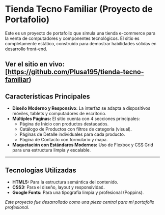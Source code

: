 # Tienda Tecno Familiar (Proyecto de Portafolio)

Este es un proyecto de portafolio que simula una tienda e-commerce para la venta de computadores y componentes tecnológicos. El sitio es completamente estático, construido para demostrar habilidades sólidas en desarrollo front-end.

**Ver el sitio en vivo:** [https://github.com/Plusa195/tienda-tecno-familiar)
---

## Características Principales

* **Diseño Moderno y Responsivo:** La interfaz se adapta a dispositivos móviles, tablets y computadores de escritorio.
* **Múltiples Páginas:** El sitio cuenta con 4 secciones principales:
    * Página de Inicio con productos destacados.
    * Catálogo de Productos con filtros de categoría (visual).
    * Páginas de Detalle individuales para cada producto.
    * Página de Contacto con formulario y mapa.
* **Maquetación con Estándares Modernos:** Uso de Flexbox y CSS Grid para una estructura limpia y escalable.

---

## Tecnologías Utilizadas

* **HTML5:** Para la estructura semántica del contenido.
* **CSS3:** Para el diseño, layout y responsividad.
* **Google Fonts:** Para una tipografía limpia y profesional (Poppins).

_Este proyecto fue desarrollado como una pieza central para mi portafolio profesional._
